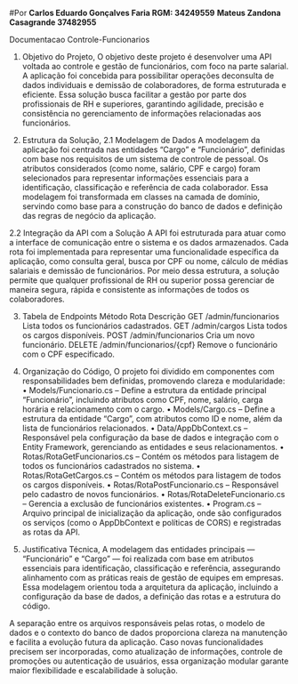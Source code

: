 
#Por
**Carlos Eduardo Gonçalves Faria RGM: 34249559**
**Mateus Zandona Casagrande 37482955**

Documentacao Controle-Funcionarios

1. Objetivo do Projeto,
O objetivo deste projeto é desenvolver uma API voltada ao controle e gestão de funcionários, com foco na parte salarial.
A aplicação foi concebida para possibilitar operações deconsulta de dados individuais e 
demissão de colaboradores, de forma estruturada e eficiente. Essa solução busca facilitar a gestão por parte dos 
profissionais de RH e superiores, garantindo agilidade, precisão e consistência no gerenciamento de informações relacionadas aos funcionários.

2. Estrutura da Solução,
2.1 Modelagem de Dados
A modelagem da aplicação foi centrada nas entidades “Cargo” e “Funcionário”, definidas com base nos requisitos de um sistema de controle de pessoal. 
Os atributos considerados (como nome, salário, CPF e cargo) foram selecionados para representar informações essenciais para a identificação, 
classificação e referência de cada colaborador. Essa modelagem foi transformada em classes na camada de domínio, servindo como base para a 
construção do banco de dados e definição das regras de negócio da aplicação.



2.2 Integração da API com a Solução
A API foi estruturada para atuar como a interface de comunicação entre o sistema e os dados armazenados. 
Cada rota foi implementada para representar uma funcionalidade específica da aplicação, como consulta geral, busca por CPF ou nome, 
cálculo de médias salariais e demissão de funcionários. Por meio dessa estrutura, a solução permite que qualquer profissional de RH ou superior 
possa gerenciar de maneira segura, rápida e consistente as informações de todos os colaboradores.



3. Tabela de Endpoints
Método              Rota                                      Descrição
GET         /admin/funcionarios                   Lista todos os funcionários cadastrados.
GET         /admin/cargos                         Lista todos os cargos disponíveis.
POST        /admin/funcionarios                   Cria um novo funcionário.
DELETE      /admin/funcionarios/{cpf}             Remove o funcionário com o CPF especificado.


4. Organização do Código,
O projeto foi dividido em componentes com responsabilidades bem definidas, promovendo clareza e modularidade:
• Models/Funcionario.cs – Define a estrutura da entidade principal “Funcionário”, incluindo atributos como CPF, nome, salário, carga horária e relacionamento com o cargo.
• Models/Cargo.cs – Define a estrutura da entidade “Cargo”, com atributos como ID e nome, além da lista de funcionários relacionados.
• Data/AppDbContext.cs – Responsável pela configuração da base de dados e integração com o Entity Framework, gerenciando as entidades e seus relacionamentos.
• Rotas/RotaGetFuncionarios.cs – Contém os métodos para listagem de todos os funcionários cadastrados no sistema.
• Rotas/RotaGetCargos.cs – Contém os métodos para listagem de todos os cargos disponíveis.
• Rotas/RotaPostFuncionario.cs – Responsável pelo cadastro de novos funcionários.
• Rotas/RotaDeleteFuncionario.cs – Gerencia a exclusão de funcionários existentes.
• Program.cs – Arquivo principal de inicialização da aplicação, onde são configurados os serviços (como o AppDbContext e políticas de CORS) e registradas as rotas da API.


5. Justificativa Técnica,
A modelagem das entidades principais — “Funcionário” e “Cargo” — foi realizada com base em atributos essenciais para identificação, classificação e referência, 
assegurando alinhamento com as práticas reais de gestão de equipes em empresas. Essa modelagem orientou toda a arquitetura da aplicação, incluindo a configuração da base de dados, 
a definição das rotas e a estrutura do código.

A separação entre os arquivos responsáveis pelas rotas, o modelo de dados e o contexto do banco de dados proporciona clareza na manutenção e facilita a evolução futura da aplicação. 
Caso novas funcionalidades precisem ser incorporadas, como atualização de informações, controle de promoções ou autenticação de usuários, essa organização modular garante maior flexibilidade e escalabilidade à solução.
